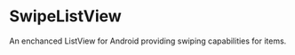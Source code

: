 SwipeListView
=============

An enchanced ListView for Android providing swiping capabilities for items.
